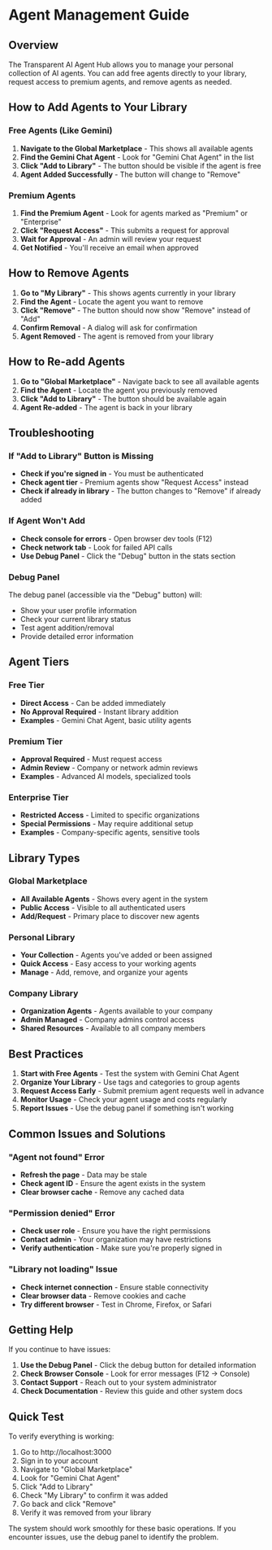 # Agent Management Guide

## Overview
The Transparent AI Agent Hub allows you to manage your personal collection of AI agents. You can add free agents directly to your library, request access to premium agents, and remove agents as needed.

## How to Add Agents to Your Library

### Free Agents (Like Gemini)
1. **Navigate to the Global Marketplace** - This shows all available agents
2. **Find the Gemini Chat Agent** - Look for "Gemini Chat Agent" in the list
3. **Click "Add to Library"** - The button should be visible if the agent is free
4. **Agent Added Successfully** - The button will change to "Remove"

### Premium Agents
1. **Find the Premium Agent** - Look for agents marked as "Premium" or "Enterprise"
2. **Click "Request Access"** - This submits a request for approval
3. **Wait for Approval** - An admin will review your request
4. **Get Notified** - You'll receive an email when approved

## How to Remove Agents

1. **Go to "My Library"** - This shows agents currently in your library
2. **Find the Agent** - Locate the agent you want to remove
3. **Click "Remove"** - The button should now show "Remove" instead of "Add"
4. **Confirm Removal** - A dialog will ask for confirmation
5. **Agent Removed** - The agent is removed from your library

## How to Re-add Agents

1. **Go to "Global Marketplace"** - Navigate back to see all available agents
2. **Find the Agent** - Locate the agent you previously removed
3. **Click "Add to Library"** - The button should be available again
4. **Agent Re-added** - The agent is back in your library

## Troubleshooting

### If "Add to Library" Button is Missing
- **Check if you're signed in** - You must be authenticated
- **Check agent tier** - Premium agents show "Request Access" instead
- **Check if already in library** - The button changes to "Remove" if already added

### If Agent Won't Add
- **Check console for errors** - Open browser dev tools (F12)
- **Check network tab** - Look for failed API calls
- **Use Debug Panel** - Click the "Debug" button in the stats section

### Debug Panel
The debug panel (accessible via the "Debug" button) will:
- Show your user profile information
- Check your current library status
- Test agent addition/removal
- Provide detailed error information

## Agent Tiers

### Free Tier
- **Direct Access** - Can be added immediately
- **No Approval Required** - Instant library addition
- **Examples** - Gemini Chat Agent, basic utility agents

### Premium Tier
- **Approval Required** - Must request access
- **Admin Review** - Company or network admin reviews
- **Examples** - Advanced AI models, specialized tools

### Enterprise Tier
- **Restricted Access** - Limited to specific organizations
- **Special Permissions** - May require additional setup
- **Examples** - Company-specific agents, sensitive tools

## Library Types

### Global Marketplace
- **All Available Agents** - Shows every agent in the system
- **Public Access** - Visible to all authenticated users
- **Add/Request** - Primary place to discover new agents

### Personal Library
- **Your Collection** - Agents you've added or been assigned
- **Quick Access** - Easy access to your working agents
- **Manage** - Add, remove, and organize your agents

### Company Library
- **Organization Agents** - Agents available to your company
- **Admin Managed** - Company admins control access
- **Shared Resources** - Available to all company members

## Best Practices

1. **Start with Free Agents** - Test the system with Gemini Chat Agent
2. **Organize Your Library** - Use tags and categories to group agents
3. **Request Access Early** - Submit premium agent requests well in advance
4. **Monitor Usage** - Check your agent usage and costs regularly
5. **Report Issues** - Use the debug panel if something isn't working

## Common Issues and Solutions

### "Agent not found" Error
- **Refresh the page** - Data may be stale
- **Check agent ID** - Ensure the agent exists in the system
- **Clear browser cache** - Remove any cached data

### "Permission denied" Error
- **Check user role** - Ensure you have the right permissions
- **Contact admin** - Your organization may have restrictions
- **Verify authentication** - Make sure you're properly signed in

### "Library not loading" Issue
- **Check internet connection** - Ensure stable connectivity
- **Clear browser data** - Remove cookies and cache
- **Try different browser** - Test in Chrome, Firefox, or Safari

## Getting Help

If you continue to have issues:

1. **Use the Debug Panel** - Click the debug button for detailed information
2. **Check Browser Console** - Look for error messages (F12 → Console)
3. **Contact Support** - Reach out to your system administrator
4. **Check Documentation** - Review this guide and other system docs

## Quick Test

To verify everything is working:

1. Go to http://localhost:3000
2. Sign in to your account
3. Navigate to "Global Marketplace"
4. Look for "Gemini Chat Agent"
5. Click "Add to Library"
6. Check "My Library" to confirm it was added
7. Go back and click "Remove"
8. Verify it was removed from your library

The system should work smoothly for these basic operations. If you encounter issues, use the debug panel to identify the problem.
